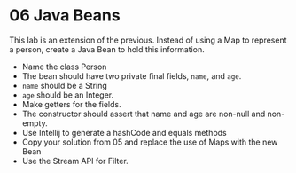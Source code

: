 06 Java Beans
=============
This lab is an extension of the previous.  Instead of using a Map to represent a person, create a Java Bean to hold this
information.  
* Name the class Person
* The bean should have two private final fields, `name`, and `age`.  
* `name` should be a String
* `age` should be an Integer. 
* Make getters for the fields.
* The constructor should assert that name and age are non-null and non-empty.
* Use Intellij to generate a hashCode and equals methods
* Copy your solution from 05 and replace the use of Maps with the new Bean
* Use the Stream API for Filter.
